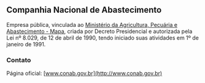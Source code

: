 Companhia Nacional de Abastecimento
---

Empresa pública, vinculada ao [Ministério da Agricultura, Pecuária e Abastecimento - Mapa](/orgao/ministerio-da-agricultura-pecuaria-e-abastecimento-mapa), criada por Decreto Presidencial e autorizada pela Lei nº 8.029, de 12 de abril de 1990, tendo iniciado suas atividades em 1º de janeiro de 1991.

### Contato

Página oficial: [www.conab.gov.br](http://www.conab.gov.br)

<script type="application/ld+json">
{ "@context" : "http://schema.org",
  "@type" : "GovernmentOrganization",
  "name": "Companhia Nacional de Abastecimento",
  "url" : "http://www.conab.gov.br",
  "contactPoint" : [
    {
      "@type": "ContactPoint",
      "url": "http://www.ouvidorias.gov.br/cidadao/lista-de-ouvidorias/outras-estatais/companhia-nacional-de-abastecimento-conab",
      "contactType" : "customer service"
    }]}
</script>